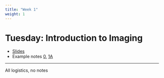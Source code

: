 ```yaml
---
title: "Week 1"
weight: 1
---
```




# Tuesday: Introduction to Imaging

- [Slides](https://eecs16a.org/lecture/Lecture0A_Slides.pdf)
- Example notes [0](https://eecs16a.org/lecture/Note0.pdf), [1A](https://eecs16a.org/lecture/Note1A.pdf)

---

All logistics, no notes

<!-- # Thursday: Systems of Linear Equations and Gaussian Elimination -->



